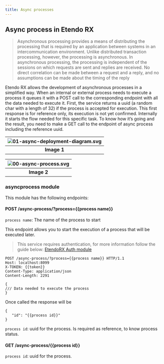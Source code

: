 ```yaml
---
title: Async processes
---
```


## Async process in Etendo RX

> Asynchronous processing provides a means of distributing the processing that is required by an application between systems in an intercommunication environment. Unlike distributed transaction processing, however, the processing is asynchronous.
> In asynchronous processing, the processing is independent of the sessions on which requests are sent and replies are received. No direct correlation can be made between a request and a reply, and no assumptions can be made about the timing of the reply

Etendo RX allows the development of asynchronous processes in a simplified way. When an internal or external process needs to execute a process it queues it with a POST call to the corresponding endpoint with all the data needed to execute it. First, the service returns a uuid (a random char with a length of 32) if the process is accepted for execution. This first response is for reference only, its execution is not yet confirmed.
Internally it starts the flow needed for this specific task. To know how it’s going and the result, you need to make a GET call to the endpoint of async process including the reference uuid.

| ![01-async-deployment-diagram.svg](/legacy/etendorx/01-async-deployment-diagram.svg) |
| :-------------------------------------------------------------------------------------------------------: |
|                                              <b>Image 1</b>                                               |

| ![00-async-process.svg](/legacy/etendorx/00-async-process.svg) |
| :---------------------------------------------------------------------------------: |
|                                   <b>Image 2</b>                                    |

### asyncprocess module

This module has the following endpoints:

#### POST /async-process/?process={{process name}}

`process name`: The name of the process to start

This endpoint allows you to start the execution of a process that will be executed later.

> This service requires authentication, for more information follow the guide below: [EtendoRX Auth module](/legacy/technical-documentation/etendo-environment/platform/rx-auth)

```
POST /async-process/?process={{process name}} HTTP/1.1
Host: localhost:8099
X-TOKEN: {{token}}
Content-Type: application/json
Content-Length: 2291

{
/// Data needed to execute the process
}

```

Once called the response will be

```
{
   "id": "{{process id}}"
}
```

`process id`: uuid for the process. Is required as reference, to know process status.

#### GET /async-process/{{process id}}

`process id`: uuid for the process.
